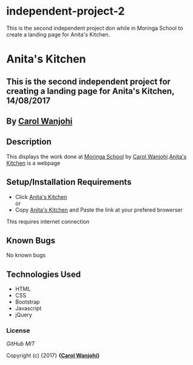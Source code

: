 # independent-project-2
This is the second independent project don while in Moringa School to create a landing page for Anita's Kitchen.
# Anita's Kitchen

## This is the second independent project for creating a landing page for Anita's Kitchen, 14/08/2017

## By **[Carol Wanjohi](https://github.com/carolwanjohi)**

## Description

This displays the work done at [Moringa School](http://moringaschool.com/) by [Carol Wanjohi](https://github.com/carolwanjohi).[Anita's Kitchen]() is a webpage 

## Setup/Installation Requirements

* Click [Anita's Kitchen]() <br/>
  or <br/>
* Copy [Anita's Kitchen]() and  Paste the link at your prefered browerser

This requires internet connection

## Known Bugs

No known bugs

## Technologies Used

* HTML
* CSS
* Bootstrap
* Javascript
* jQuery

### License

*GitHub MIT*

Copyright (c) {2017} **{[Carol Wanjohi](https://github.com/carolwanjohi)}**
